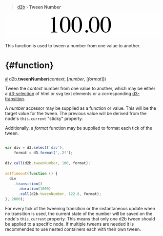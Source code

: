 > [d2b](../README.md) › **Tween Number**

![Local Image](../gifs/tween-number-utils.gif)

This function is used to tween a number from one value to another.

# {#function}
[#](#function) d2b.**tweenNumber**(*context*, [*number*, [*format*]])

Tween the *context* number from one value to another, which may be either a [d3-selection](https://github.com/d3/d3-selection) of html or svg text elements or a corresponding [d3-transition](https://github.com/d3/d3-transition).

A *number* accessor may be supplied as a function or value. This will be the target value for the tween. The previous value will be derived from the node's `this.current` "sticky" property.

Additionally, a *format* function may be supplied to format each tick of the tween.

```javascript

var div = d3.select('div'),
    format = d3.format(',.2f');

div.call(d2b.tweenNumber, 100, format);

setTimeout(function () {
  div
    .transition()
      .duration(1000)
      .call(d2b.tweenNumber, 122.8, format);
}, 2000);

```

For every tick of the tweening transition or the instantaneous update when no transition is used, the current state of the number will be saved on the node's `this.current` property. This means that only one d2b tween should be applied to a specific node. If multiple tweens are needed it is recommended to use nested containers each with their own tween.
